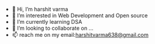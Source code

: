 - 👋 Hi, I’m harshit varma
- 👀 I’m interested in Web Development and Open source 
- 🌱 I’m currently learning DSA
- 💞️ I’m looking to collaborate on ...
- 📫 reach me on my email:harshitvarma638@gmail.com

<!---
harshitvarma638/harshitvarma638 is a ✨ special ✨ repository because its `README.md` (this file) appears on your GitHub profile.
You can click the Preview link to take a look at your changes.
--->

